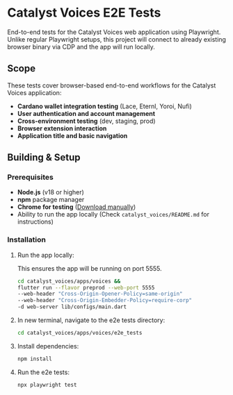 # Catalyst Voices E2E Tests

End-to-end tests for the Catalyst Voices web application using Playwright.
Unlike regular Playwright setups, this project will connect to already existing browser binary via CDP
and the app will run locally.

## Scope

These tests cover browser-based end-to-end workflows for the Catalyst Voices application:

* **Cardano wallet integration testing** (Lace, Eternl, Yoroi, Nufi)
* **User authentication and account management**
* **Cross-environment testing** (dev, staging, prod)
* **Browser extension interaction**
* **Application title and basic navigation**

## Building & Setup

### Prerequisites

* **Node.js** (v18 or higher)
* **npm** package manager
* **Chrome for testing** ([Download manually](https://googlechromelabs.github.io/chrome-for-testing/))
* Ability to run the app locally (Check `catalyst_voices/README.md` for instructions)

### Installation

1. Run the app locally:

   This ensures the app will be running on port 5555.

   ```bash
   cd catalyst_voices/apps/voices && 
   flutter run --flavor preprod --web-port 5555
   --web-header "Cross-Origin-Opener-Policy=same-origin"
   --web-header "Cross-Origin-Embedder-Policy=require-corp"
   -d web-server lib/configs/main.dart
   ```

2. In new terminal, navigate to the e2e tests directory:

   ```bash
   cd catalyst_voices/apps/voices/e2e_tests
   ```

3. Install dependencies:

   ```bash
   npm install
   ```

4. Run the e2e tests:

   ```bash
   npx playwright test
   ```
